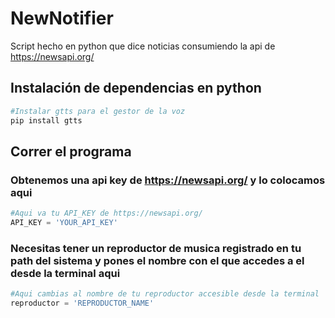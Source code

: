 # NewNotifier
Script hecho en python que dice noticias consumiendo la api de https://newsapi.org/

## Instalación de dependencias en python


``` python
#Instalar gtts para el gestor de la voz
pip install gtts
```

## Correr el programa
### Obtenemos una api key de https://newsapi.org/ y lo colocamos aqui
```python
#Aqui va tu API_KEY de https://newsapi.org/
API_KEY = 'YOUR_API_KEY'
```

### Necesitas tener un reproductor de musica registrado en tu path del sistema y pones el nombre con el que accedes a el desde la terminal aqui
``` python
#Aqui cambias al nombre de tu reproductor accesible desde la terminal
reproductor = 'REPRODUCTOR_NAME'
```
